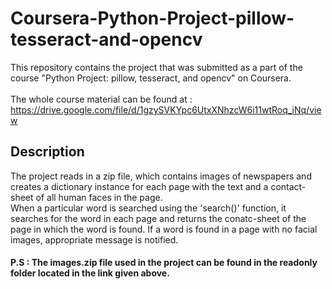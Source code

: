 # Coursera-Python-Project-pillow-tesseract-and-opencv
This repository contains the project that was submitted as a part of the course "Python Project: pillow, tesseract, and opencv" on Coursera.  
  <br /> The whole course material can be found at : https://drive.google.com/file/d/1gzySVKYpc6UtxXNhzcW6i11wtRoq_iNq/view
  
## Description
The project reads in a zip file, which contains images of newspapers and creates a dictionary instance for each page with the text and a contact-sheet of all human faces in the page.  
When a particular word is searched using the 'search()' function, it searches for the word in each page and returns the conatc-sheet of the page in which the word is found.
If a word is found in a page with no facial images, appropriate message is notified.


#### P.S : The images.zip file used in the project can be found in the readonly folder located in the link given above.
